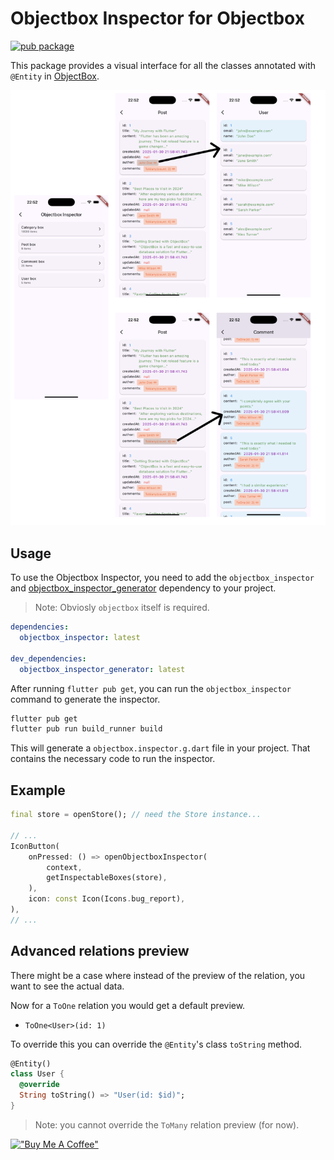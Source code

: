 # Objectbox Inspector for Objectbox

[![pub package](https://img.shields.io/pub/v/objectbox_inspector.svg)](https://pub.dev/packages/objectbox_inspector)

This package provides a visual interface for all the classes annotated with `@Entity` in [ObjectBox](https://pub.dev/packages/objectbox).

![Objectbox Inspector Demo](./assets/demo.png)

## Usage

To use the Objectbox Inspector, you need to add the `objectbox_inspector` and [objectbox_inspector_generator](https://pub.dev/packages/objectbox_inspector_generator) dependency to your project.

> Note: Obviosly `objectbox` itself is required.

```yaml
dependencies:
  objectbox_inspector: latest

dev_dependencies:
  objectbox_inspector_generator: latest
```

After running `flutter pub get`, you can run the `objectbox_inspector` command to generate the inspector.

```bash
flutter pub get
flutter pub run build_runner build
```

This will generate a `objectbox.inspector.g.dart` file in your project. That contains the necessary code to run the inspector.

## Example

```dart
final store = openStore(); // need the Store instance...

// ...
IconButton(
    onPressed: () => openObjectboxInspector(
        context,
        getInspectableBoxes(store),
    ),
    icon: const Icon(Icons.bug_report),
),
// ...
```

## Advanced relations preview

There might be a case where instead of the preview of the relation, you want to see the actual data.

Now for a `ToOne` relation you would get a default preview.

- `ToOne<User>(id: 1)`

To override this you can override the `@Entity`'s class `toString` method.

```dart
@Entity()
class User {
  @override
  String toString() => "User(id: $id)";
}
```

> Note: you cannot override the `ToMany` relation preview (for now).

[!["Buy Me A Coffee"](https://www.buymeacoffee.com/assets/img/custom_images/orange_img.png)](https://buymeacoffee.com/cosneanuc2)
